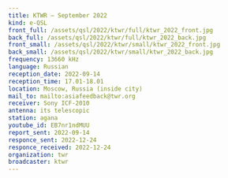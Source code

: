 ```yaml
---
title: KTWR — September 2022
kind: e-QSL
front_full: /assets/qsl/2022/ktwr/full/ktwr_2022_front.jpg
back_full: /assets/qsl/2022/ktwr/full/ktwr_2022_back.jpg
front_small: /assets/qsl/2022/ktwr/small/ktwr_2022_front.jpg
back_small: /assets/qsl/2022/ktwr/small/ktwr_2022_back.jpg
frequency: 13660 kHz
language: Russian
reception_date: 2022-09-14
reception_time: 17.01-18.01
location: Moscow, Russia (inside city)
mail_to: mailto:asiafeedback@twr.org
receiver: Sony ICF-2010
antenna: its telescopic
station: agana
youtube_id: EB7nr1ndMUU
report_sent: 2022-09-14
responce_sent: 2022-12-24
responce_received: 2022-12-24
organization: twr
broadcaster: ktwr
---
```

